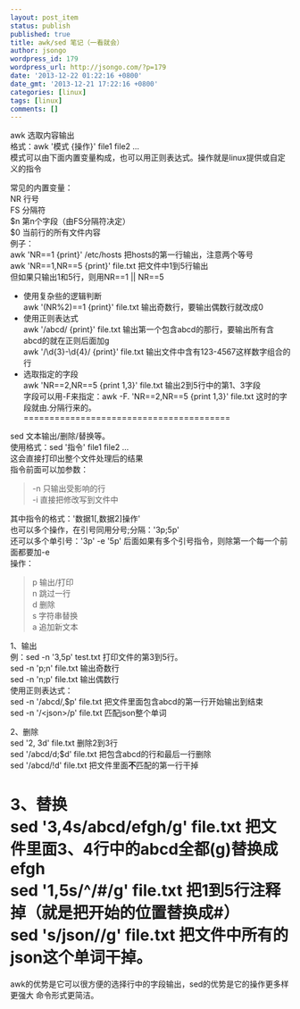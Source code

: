 ```yaml
---
layout: post_item
status: publish
published: true
title: awk/sed 笔记（一看就会）
author: jsongo
wordpress_id: 179
wordpress_url: http://jsongo.com/?p=179
date: '2013-12-22 01:22:16 +0800'
date_gmt: '2013-12-21 17:22:16 +0800'
categories: [linux]
tags: [linux]
comments: []
---
```

awk 选取内容输出  
格式：awk \'模式 {操作}\' file1 file2 ...  
模式可以由下面内置变量构成，也可以用正则表达式。操作就是linux提供或自定义的指令


常见的内置变量：  
NR 行号  
FS 分隔符  
$n 第n个字段（由FS分隔符决定）  
$0 当前行的所有文件内容  
例子：  
awk \'NR==1 {print}\' /etc/hosts    把hosts的第一行输出，注意两个等号  
awk \'NR==1,NR==5 {print}\' file.txt      把文件中1到5行输出  
但如果只输出1和5行，则用NR==1 || NR==5  

* 使用复杂些的逻辑判断  
awk \'(NR%2)==1 {print}\' file.txt      输出奇数行，要输出偶数行就改成0  
* 使用正则表达式  
awk \'/abcd/ {print}\' file.txt      输出第一个包含abcd的那行，要输出所有含abcd的就在正则后面加g  
awk \'/\d{3}-\d{4}/ {print}\' file.txt       输出文件中含有123-4567这样数字组合的行  
* 选取指定的字段  
awk \'NR==2,NR==5 {print $1,$3}\' file.txt     输出2到5行中的第1、3字段  
字段可以用-F来指定：awk -F. \'NR==2,NR==5 {print $1,$3}\' file.txt    这时的字段就由.分隔行来的。  
========================================  

sed 文本输出/删除/替换等。  
使用格式：sed \'指令\' file1 file2 ...  
这会直接打印出整个文件处理后的结果  
指令前面可以加参数： 

> -n 只输出受影响的行  
> -i 直接把修改写到文件中

其中指令的格式：\'数据1[,数据2]操作\'  
也可以多个操作，在引号同用分号;分隔：\'3p;5p\'  
还可以多个单引号：\'3p\' -e \'5p\'     后面如果有多个引号指令，则除第一个每一个前面都要加-e  
操作： 

> p 输出/打印  
> n 跳过一行  
> d 删除  
> s 字符串替换  
> a 追加新文本

1、输出  
例：sed -n \'3,5p\' test.txt  打印文件的第3到5行。  
sed -n \'p;n\' file.txt  输出奇数行  
sed -n \'n;p\' file.txt 输出偶数行  
使用正则表达式：  
sed -n \'/abcd/,$p\' file.txt    把文件里面包含abcd的第一行开始输出到结束  
sed -n \'/\<json\>/p\' file.txt     匹配json整个单词  

2、删除  
sed \'2, 3d\' file.txt     删除2到3行  
sed \'/abcd/d;$d\' file.txt      把包含abcd的行和最后一行删除  
sed \'/abcd/!d\' file.txt     把文件里面<strong>不</strong>匹配的第一行干掉 

3、替换  
sed \'3,4s/abcd/efgh/g\' file.txt     把文件里面3、4行中的abcd<strong>全都(g)</strong>替换成efgh  
sed \'1,5s/^/#/g\' file.txt    把1到5行注释掉（就是把开始的位置替换成#）  
sed \'s/json//g\' file.txt     把文件中所有的json这个单词干掉。  
===========================================  

awk的优势是它可以很方便的选择行中的字段输出，sed的优势是它的操作更多样更强大 命令形式更简洁。  
